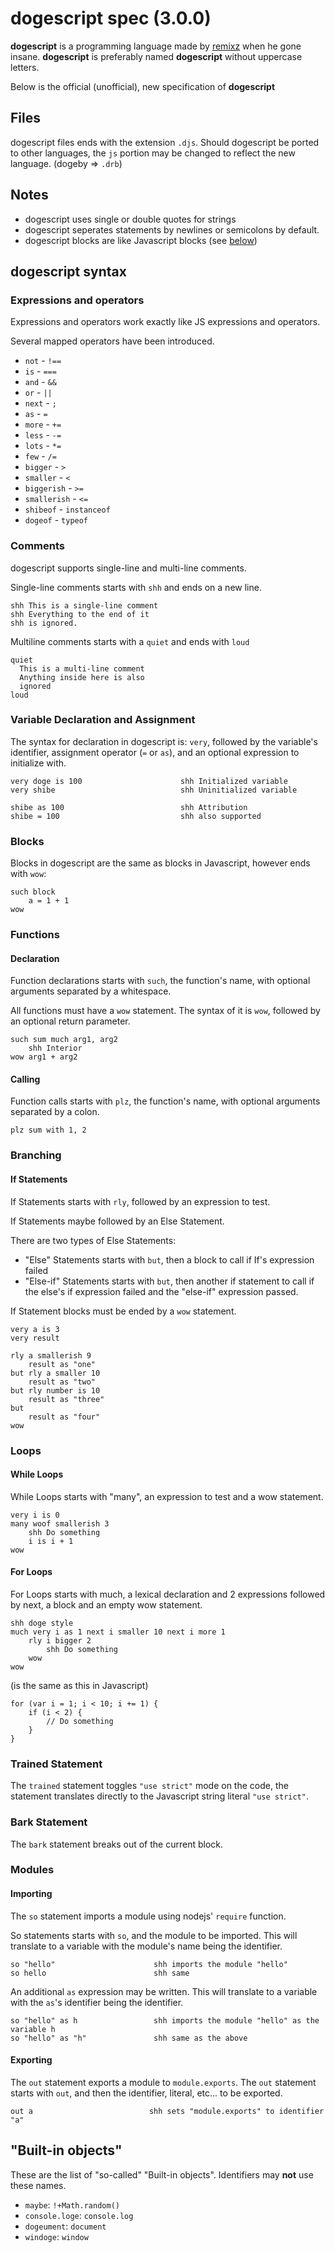 # dogescript spec (3.0.0)

**dogescript** is a programming language made by [remixz](https://github.com/remixz) when he gone insane. **dogescript** is preferably named **dogescript** without uppercase letters.

Below is the official (unofficial), new specification of **dogescript**

## Files

dogescript files ends with the extension `.djs`. Should dogescript be ported to other languages, the `js` portion may be changed to reflect the new language. (dogeby => `.drb`)

## Notes

* dogescript uses single or double quotes for strings
* dogescript seperates statements by newlines or semicolons by default.
* dogescript blocks are like Javascript blocks (see [below](https://github.com/idunnowhy9000/dogescript/blob/master/LANGUAGE.md#blocks))

## dogescript syntax

### Expressions and operators

Expressions and operators work exactly like JS expressions and operators.

Several mapped operators have been introduced.

* `not` - `!==`
* `is` - `===`
* `and` - `&&`
* `or` - `||`
* `next` - `; `
* `as` - `=`
* `more` - `+=`
* `less` - `-=`
* `lots` - `*=`
* `few` - `/=`
* `bigger` - `>`
* `smaller` - `<`
* `biggerish` - `>=`
* `smallerish` - `<=`
* `shibeof` - `instanceof`
* `dogeof` - `typeof`

### Comments

dogescript supports single-line and multi-line comments.

Single-line comments starts with `shh` and ends on a new line.

```
shh This is a single-line comment
shh Everything to the end of it
shh is ignored.
```

Multiline comments starts with a `quiet` and ends with `loud`

```
quiet
  This is a multi-line comment
  Anything inside here is also
  ignored
loud
```

### Variable Declaration and Assignment

The syntax for declaration in dogescript is: `very`, followed by the variable's identifier, assignment operator (`=` or `as`), and an optional expression to initialize with.

```
very doge is 100                      shh Initialized variable
very shibe                            shh Uninitialized variable

shibe as 100                          shh Attribution
shibe = 100                           shh also supported
```

### Blocks

Blocks in dogescript are the same as blocks in Javascript, however ends with `wow`:

```
such block
	a = 1 + 1
wow
```

### Functions

#### Declaration

Function declarations starts with `such`, the function's name, with optional arguments separated by a whitespace.

All functions must have a `wow` statement. The syntax of it is `wow`, followed by an optional return parameter.

```
such sum much arg1, arg2
	shh Interior
wow arg1 + arg2
```

#### Calling

Function calls starts with `plz`, the function's name, with optional arguments separated by a colon.

```
plz sum with 1, 2
```

### Branching

#### If Statements

If Statements starts with `rly`, followed by an expression to test.

If Statements maybe followed by an Else Statement.

There are two types of Else Statements:

* "Else" Statements starts with `but`, then a block to call if If's expression failed
* "Else-if" Statements starts with `but`, then another if statement to call if the else's if expression failed and the "else-if" expression passed.

If Statement blocks must be ended by a `wow` statement.

```
very a is 3
very result

rly a smallerish 9
	result as "one"
but rly a smaller 10
	result as "two"
but rly number is 10
	result as "three"
but
	result as "four"
wow
```

### Loops

#### While Loops

While Loops starts with "many", an expression to test and a wow statement.

```
very i is 0
many woof smallerish 3
	shh Do something
	i is i + 1
wow
```

#### For Loops

For Loops starts with much, a lexical declaration and 2 expressions followed by next, a block and an empty wow statement.

```
shh doge style
much very i as 1 next i smaller 10 next i more 1
	rly i bigger 2
		shh Do something
	wow
wow
```

(is the same as this in Javascript)

```
for (var i = 1; i < 10; i += 1) {
	if (i < 2) {
		// Do something 
	}
}
```

### Trained Statement

The `trained` statement toggles `"use strict"` mode on the code, the statement translates directly to the Javascript string literal `"use strict"`.

### Bark Statement

The `bark` statement breaks out of the current block.

### Modules

#### Importing

The `so` statement imports a module using nodejs' `require` function.

So statements starts with `so`, and the module to be imported. This will translate to a variable with the module's name being the identifier.

```
so "hello"                      shh imports the module "hello"
so hello                        shh same
```

An additional `as` expression may be written. This will translate to a variable with the `as`'s identifier being the identifier.

```
so "hello" as h                 shh imports the module "hello" as the variable h
so "hello" as "h"               shh same as the above
```

#### Exporting

The `out` statement exports a module to `module.exports`. The `out` statement starts with `out`, and then the identifier, literal, etc... to be exported.

```
out a                          shh sets "module.exports" to identifier "a"
```

## "Built-in objects"

These are the list of "so-called" "Built-in objects". Identifiers may **not** use these names.

* `maybe`: `!+Math.random()`
* `console.loge`: `console.log`
* `dogeument`: `document`
* `windoge`: `window`